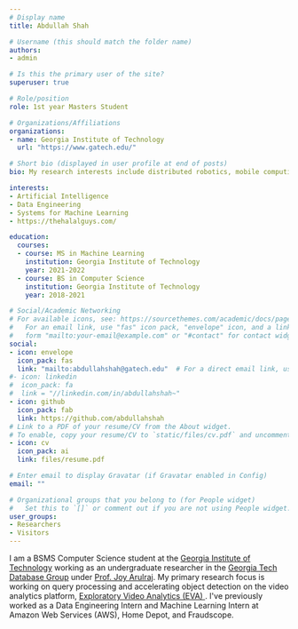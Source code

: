 ```yaml
---
# Display name
title: Abdullah Shah

# Username (this should match the folder name)
authors:
- admin

# Is this the primary user of the site?
superuser: true

# Role/position
role: 1st year Masters Student

# Organizations/Affiliations
organizations:
- name: Georgia Institute of Technology
  url: "https://www.gatech.edu/"

# Short bio (displayed in user profile at end of posts)
bio: My research interests include distributed robotics, mobile computing and programmable matter.

interests:
- Artificial Intelligence
- Data Engineering
- Systems for Machine Learning
- https://thehalalguys.com/

education:
  courses:
  - course: MS in Machine Learning
    institution: Georgia Institute of Technology
    year: 2021-2022
  - course: BS in Computer Science
    institution: Georgia Institute of Technology
    year: 2018-2021

# Social/Academic Networking
# For available icons, see: https://sourcethemes.com/academic/docs/page-builder/#icons
#   For an email link, use "fas" icon pack, "envelope" icon, and a link in the
#   form "mailto:your-email@example.com" or "#contact" for contact widget.
social:
- icon: envelope
  icon_pack: fas
  link: "mailto:abdullahshah@gatech.edu"  # For a direct email link, use "mailto:test@example.org".
#- icon: linkedin
#  icon_pack: fa
#  link = "//linkedin.com/in/abdullahshah~"
- icon: github
  icon_pack: fab
  link: https://github.com/abdullahshah
# Link to a PDF of your resume/CV from the About widget.
# To enable, copy your resume/CV to `static/files/cv.pdf` and uncomment the lines below.
- icon: cv
  icon_pack: ai
  link: files/resume.pdf

# Enter email to display Gravatar (if Gravatar enabled in Config)
email: ""

# Organizational groups that you belong to (for People widget)
#   Set this to `[]` or comment out if you are not using People widget.
user_groups:
- Researchers
- Visitors
---
```


I am a BSMS Computer Science student at the <a href="https://www.cc.gatech.edu/" target="_blank">Georgia Institute of Technology</a> working as an undergraduate researcher in the <a href="https://db.cc.gatech.edu/" target="_blank">Georgia Tech Database Group</a> under <a href="https://www.cc.gatech.edu/~jarulraj/" target="_blank">Prof. Joy Arulraj</a>. My primary research focus is working on query processing and accelerating object detection on the video analytics platform, <a href="https://github.com/georgia-tech-db/eva" target="_blank">Exploratory Video Analytics (EVA) </a>. I've previously worked as a Data Engineering Intern and Machine Learning Intern at Amazon Web Services (AWS), Home Depot, and Fraudscope. 
